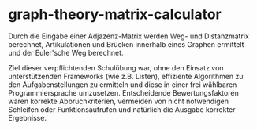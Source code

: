 # graph-theory-matrix-calculator

Durch die Eingabe einer Adjazenz-Matrix werden Weg- und Distanzmatrix berechnet, Artikulationen und Brücken innerhalb eines Graphen ermittelt und der Euler'sche Weg berechnet.

Ziel dieser verpflichtenden Schulübung war, ohne den Einsatz von unterstützenden Frameworks (wie z.B. Listen), effiziente Algorithmen zu den Aufgabenstellungen zu ermitteln und diese in einer frei wählbaren Programmiersprache umzusetzen. Entscheidende Bewertungsfaktoren waren korrekte Abbruchkriterien, vermeiden von nicht notwendigen Schleifen oder Funktionsaufrufen und natürlich die Ausgabe korrekter Ergebnisse.
